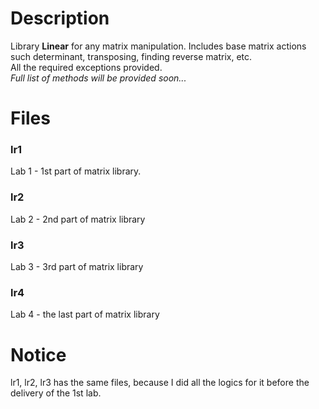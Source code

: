 # Description

Library **Linear** for any matrix manipulation. Includes base matrix actions such determinant, transposing, finding reverse matrix, etc.<br>
All the required exceptions provided.<br>
_Full list of methods will be provided soon..._<br>

# Files

<h3>lr1</h3>
<p>Lab 1 - 1st part of matrix library.</p>

<h3>lr2</h3>
<p>Lab 2 - 2nd part of matrix library</p>

<h3>lr3</h3>
<p>Lab 3 - 3rd part of matrix library</p>

<h3>lr4</h3>
<p>Lab 4 - the last part of matrix library</p>

# Notice

lr1, lr2, lr3 has the same files, because I did all the logics for it before the delivery of the 1st lab.
